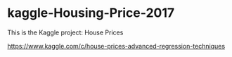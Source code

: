 # kaggle-Housing-Price-2017

This is the Kaggle project: House Prices

https://www.kaggle.com/c/house-prices-advanced-regression-techniques
